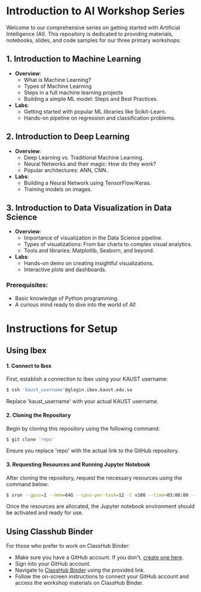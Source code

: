 # Introduction to AI Workshop Series

Welcome to our comprehensive series on getting started with Artificial Intelligence (AI). This repository is dedicated to providing materials, notebooks, slides, and code samples for our three primary workshops:

## 1. Introduction to Machine Learning
- **Overview**:
  - What is Machine Learning?
  - Types of Machine Learning
  - Steps in a full machine learning projects
  - Building a simple ML model: Steps and Best Practices.
- **Labs**:
  - Getting started with popular ML libraries like Scikit-Learn.
  - Hands-on pipeline on regression and classification problems.

## 2. Introduction to Deep Learning
- **Overview**:
  - Deep Learning vs. Traditional Machine Learning.
  - Neural Networks and their magic: How do they work?
  - Popular architectures: ANN, CNN..
- **Labs**:
  - Building a Neural Network using TensorFlow/Keras.
  - Training models on images.

## 3. Introduction to Data Visualization in Data Science
- **Overview**:
  - Importance of visualization in the Data Science pipeline.
  - Types of visualizations: From bar charts to complex visual analytics.
  - Tools and libraries: Matplotlib, Seaborn, and beyond.
- **Labs**:
  - Hands-on demo on creating insightful visualizations.
  - Interactive plots and dashboards.

### Prerequisites:
- Basic knowledge of Python programming.
- A curious mind ready to dive into the world of AI!

# Instructions for Setup

## Using Ibex

#### 1.   Connect to Ibex

First, establish a connection to Ibex using your KAUST username:

```bash
$ ssh 'kaust_username'@glogin.ibex.kaust.edu.sa
```
Replace 'kaust_username' with your actual KAUST username.

#### 2.  Cloning the Repository

Begin by cloning this repository using the following command:

```bash
$ git clone 'repo'
```
Ensure you replace 'repo' with the actual link to the GitHub repository.

#### 3. Requesting Resources and Running Jupyter Notebook

After cloning the repository, request the necessary resources using the command below:

```bash
$ srun --gpus=1 --mem=64G --cpus-per-task=12 -C v100 --time=03:00:00 --resv-ports=1 --reservation=AI_Workshop1 --pty /bin/bash -l run_ai_env_jupyter.sh
```
Once the resources are allocated, the Jupyter notebook environment should be activated and ready for use.

## Using Classhub Binder

For those who prefer to work on ClassHub Binder:

- Make sure you have a GitHub account. If you don't, [create one here](https://github.com/).
- Sign into your GitHub account.
- Navigate to [ClassHub Binder](https://classhub.kaust.edu.sa/course/ai-ws/) using the provided link.
- Follow the on-screen instructions to connect your GitHub account and access the workshop materials on ClassHub Binder.




